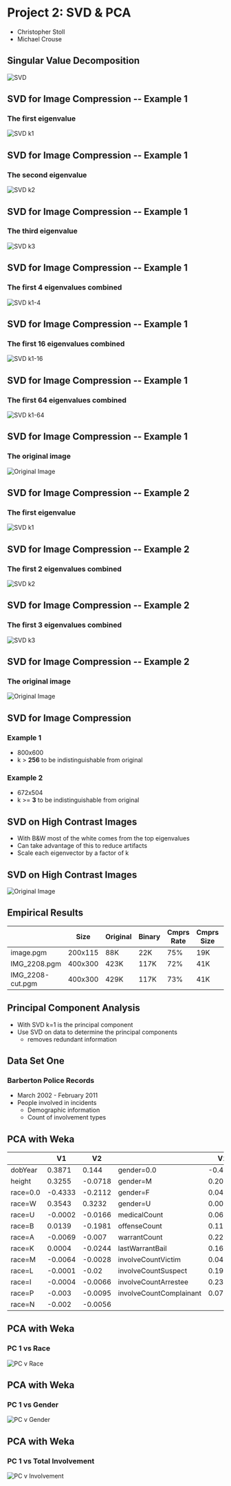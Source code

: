# Project 2: SVD & PCA
- Christopher Stoll
- Michael Crouse



## Singular Value Decomposition

![SVD](./img/SVD.png)



## SVD for Image Compression -- Example 1
### The first eigenvalue
![SVD k1](./img/RCA_Indian_Head-k1.png)



## SVD for Image Compression -- Example 1
### The second eigenvalue
![SVD k2](./img/RCA_Indian_Head-k1-j1.png)



## SVD for Image Compression -- Example 1
### The third eigenvalue
![SVD k3](./img/RCA_Indian_Head-k1-j2.png)



## SVD for Image Compression -- Example 1
### The first 4 eigenvalues combined
![SVD k1-4](./img/RCA_Indian_Head-k4.png)



## SVD for Image Compression -- Example 1
### The first 16 eigenvalues combined
![SVD k1-16](./img/RCA_Indian_Head-k16.png)



## SVD for Image Compression -- Example 1
### The first 64 eigenvalues combined
![SVD k1-64](./img/RCA_Indian_Head-k64.png)



## SVD for Image Compression -- Example 1
### The original image
![Original Image](./img/RCA_Indian_Head.png)



## SVD for Image Compression -- Example 2
### The first eigenvalue
![SVD k1](./img/SMPTE_Color_Bars-k1.png)



## SVD for Image Compression -- Example 2
### The first 2 eigenvalues combined
![SVD k2](./img/SMPTE_Color_Bars-k2.png)



## SVD for Image Compression -- Example 2
### The first 3 eigenvalues combined
![SVD k3](./img/SMPTE_Color_Bars-k3.png)



## SVD for Image Compression -- Example 2
### The original image
![Original Image](./img/SMPTE_Color_Bars.png)



## SVD for Image Compression
### Example 1
- 800x600
- k > **256** to be indistinguishable from original

### Example 2
- 672x504
- k >= **3** to be indistinguishable from original



## SVD on High Contrast Images
- With B&W most of the white comes from the top eigenvalues
- Can take advantage of this to reduce artifacts
- Scale each eigenvector by a factor of k



## SVD on High Contrast Images
![Original Image](./img/svd-eigenscaling.png)



## Empirical Results

|                  | Size    | Original | Binary | Cmprs Rate | Cmprs Size | Cmprs Rate |
| ---------------- | ------- | -------- | ------ | ---------- | ---------- | ---------- |
| image.pgm        | 200x115 |      88K |    22K |        75% |        19K |        14% |
| IMG_2208.pgm     | 400x300 |     423K |   117K |        72% |        41K |        65% |
| IMG_2208-cut.pgm | 400x300 |     429K |   117K |        73% |        41K |        65% |



## Principal Component Analysis
- With SVD k=1 is the principal component
- Use SVD on data to determine the principal components
  - removes redundant information



## Data Set One
### Barberton Police Records
- March 2002 - February 2011
- People involved in incidents
  - Demographic information
  - Count of involvement types



## PCA with Weka

|          | V1      | V2      |                         | V1      | V1      |
| -------- | ------- | ------- | ----------------------- | ------- | ------- |
| dobYear  |  0.3871 |  0.144  | gender=0.0              | -0.4351 | -0.2022 |
| height   |  0.3255 | -0.0718 | gender=M                |  0.2065 | -0.2858 |
| race=0.0 | -0.4333 | -0.2112 | gender=F                |  0.045  |  0.411  |
| race=W   |  0.3543 |  0.3232 | gender=U                |  0.001  | -0.0101 |
| race=U   | -0.0002 | -0.0166 | medicalCount            |  0.0608 |  0.015  |
| race=B   |  0.0139 | -0.1981 | offenseCount            |  0.1162 |  0.0374 |
| race=A   | -0.0069 | -0.007  | warrantCount            |  0.2222 | -0.4074 |
| race=K   |  0.0004 | -0.0244 | lastWarrantBail         |  0.1677 | -0.324  |
| race=M   | -0.0064 | -0.0028 | involveCountVictim      |  0.0433 | -0.0072 |
| race=L   | -0.0001 | -0.02   | involveCountSuspect     |  0.194  | -0.2922 |
| race=I   | -0.0004 | -0.0066 | involveCountArrestee    |  0.2391 | -0.3668 |
| race=P   | -0.003  | -0.0095 | involveCountComplainant |  0.0725 |  0.0149 |
| race=N   | -0.002  | -0.0056 |                         |         |         |



## PCA with Weka
### PC 1 vs Race
![PC v Race](./img/weka-pca-a.png)



## PCA with Weka
### PC 1 vs Gender
![PC v Gender](./img/weka-pca-b.png)



## PCA with Weka
### PC 1 vs Total Involvement
![PC v Involvement](./img/weka-pca-c.png)


